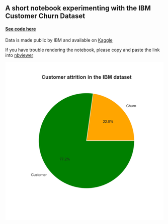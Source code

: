## A short notebook experimenting with the IBM Customer Churn Dataset


#### [See code here](IBM_Customer_churn.ipynb)

Data is made public by IBM and available on [Kaggle](https://www.kaggle.com/)

If you have trouble rendering the notebook, please copy and paste the link into [nbviewer](https://nbviewer.jupyter.org/)


![IBM Customer Churn](images/churn_pie.png)


